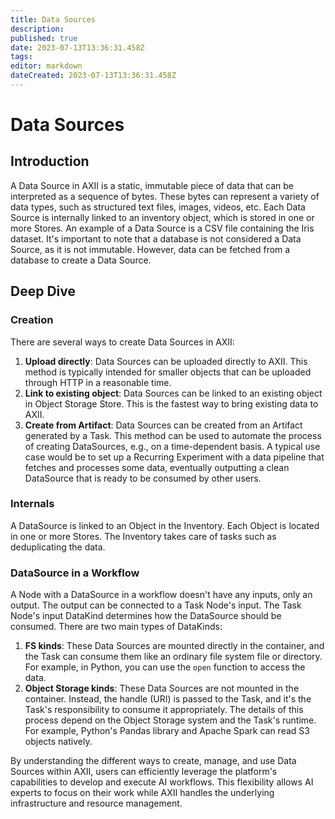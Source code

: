 ```yaml
---
title: Data Sources
description: 
published: true
date: 2023-07-13T13:36:31.458Z
tags: 
editor: markdown
dateCreated: 2023-07-13T13:36:31.458Z
---
```


# Data Sources
## Introduction

A Data Source in AXII is a static, immutable piece of data that can be interpreted as a sequence of bytes. These bytes can represent a variety of data types, such as structured text files, images, videos, etc. Each Data Source is internally linked to an inventory object, which is stored in one or more Stores. An example of a Data Source is a CSV file containing the Iris dataset. It's important to note that a database is not considered a Data Source, as it is not immutable. However, data can be fetched from a database to create a Data Source.

## Deep Dive

### Creation

There are several ways to create Data Sources in AXII:

1. **Upload directly**: Data Sources can be uploaded directly to AXII. This method is typically intended for smaller objects that can be uploaded through HTTP in a reasonable time.
2. **Link to existing object**: Data Sources can be linked to an existing object in Object Storage Store. This is the fastest way to bring existing data to AXII.
3. **Create from Artifact**: Data Sources can be created from an Artifact generated by a Task. This method can be used to automate the process of creating DataSources, e.g., on a time-dependent basis. A typical use case would be to set up a Recurring Experiment with a data pipeline that fetches and processes some data, eventually outputting a clean DataSource that is ready to be consumed by other users.

### Internals

A DataSource is linked to an Object in the Inventory. Each Object is located in one or more Stores. The Inventory takes care of tasks such as deduplicating the data.

### DataSource in a Workflow

A Node with a DataSource in a workflow doesn't have any inputs, only an output. The output can be connected to a Task Node's input. The Task Node's input DataKind determines how the DataSource should be consumed. There are two main types of DataKinds:

1. **FS kinds**: These Data Sources are mounted directly in the container, and the Task can consume them like an ordinary file system file or directory. For example, in Python, you can use the `open` function to access the data.
2. **Object Storage kinds**: These Data Sources are not mounted in the container. Instead, the handle (URI) is passed to the Task, and it's the Task's responsibility to consume it appropriately. The details of this process depend on the Object Storage system and the Task's runtime. For example, Python's Pandas library and Apache Spark can read S3 objects natively.

By understanding the different ways to create, manage, and use Data Sources within AXII, users can efficiently leverage the platform's capabilities to develop and execute AI workflows. This flexibility allows AI experts to focus on their work while AXII handles the underlying infrastructure and resource management.